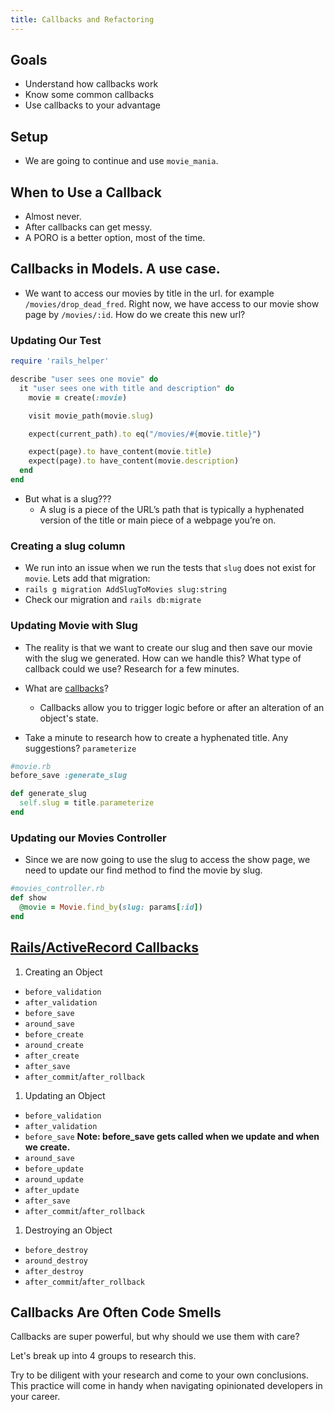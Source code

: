 ```yaml
---
title: Callbacks and Refactoring
---
```


## Goals

* Understand how callbacks work
* Know some common callbacks
* Use callbacks to your advantage

## Setup

* We are going to continue and use `movie_mania`.

## When to Use a Callback

- Almost never.
- After callbacks can get messy.
- A PORO is a better option, most of the time.

## Callbacks in Models. A use case.

- We want to access our movies by title in the url. for example `/movies/drop_dead_fred`. Right now, we have access to our movie show page by `/movies/:id`. How do we create this new url?

### Updating Our Test

```ruby
require 'rails_helper'

describe "user sees one movie" do
  it "user sees one with title and description" do
    movie = create(:movie)

    visit movie_path(movie.slug)

    expect(current_path).to eq("/movies/#{movie.title}")

    expect(page).to have_content(movie.title)
    expect(page).to have_content(movie.description)
  end
end
```

- But what is a slug???
  - A slug is a piece of the URL’s path that is typically a hyphenated version of the title or main piece of a webpage you’re on.

### Creating a slug column

- We run into an issue when we run the tests that `slug` does not exist for `movie`. Lets add that migration:
- `rails g migration AddSlugToMovies slug:string`
- Check our migration and `rails db:migrate`

### Updating Movie with Slug

- The reality is that we want to create our slug and then save our movie with the slug we generated. How can we handle this? What type of callback could we use? Research for a few minutes.

- What are [callbacks](http://api.rubyonrails.org/classes/ActiveRecord/Callbacks.html)?
  - Callbacks allow you to trigger logic before or after an alteration of an object's state.

- Take a minute to research how to create a hyphenated title. Any suggestions? `parameterize`

```ruby
#movie.rb
before_save :generate_slug

def generate_slug
  self.slug = title.parameterize
end
```

### Updating our Movies Controller

- Since we are now going to use the slug to access the show page, we need to update our find method to find the movie by slug.

```ruby
#movies_controller.rb
def show
  @movie = Movie.find_by(slug: params[:id])
end
```

## [Rails/ActiveRecord Callbacks](http://api.rubyonrails.org/classes/ActiveRecord/Callbacks.html)

1. Creating an Object
  * `before_validation`
  * `after_validation`
  * `before_save`
  * `around_save`
  * `before_create`
  * `around_create`
  * `after_create`
  * `after_save`
  * `after_commit`/`after_rollback`
1. Updating an Object
  * `before_validation`
  * `after_validation`
  * `before_save` **__Note: before_save gets called when we update and when we create.__**
  * `around_save`
  * `before_update`
  * `around_update`
  * `after_update`
  * `after_save`
  * `after_commit`/`after_rollback`
1. Destroying an Object
  * `before_destroy`
  * `around_destroy`
  * `after_destroy`
  * `after_commit`/`after_rollback`

## Callbacks Are Often Code Smells

Callbacks are super powerful, but why should we use them with care?

Let's break up into 4 groups to research this.

Try to be diligent with your research and come to your own conclusions. This practice will come in handy when navigating opinionated developers in your career.
